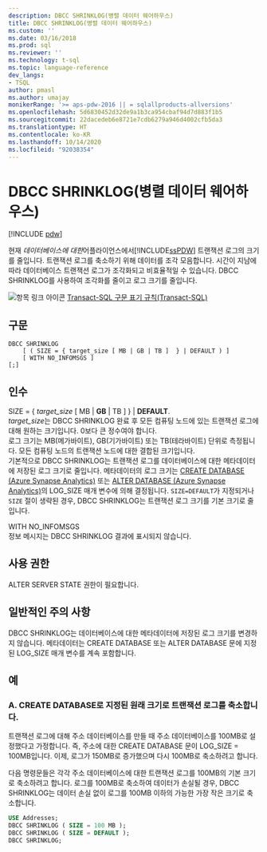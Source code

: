 ```yaml
---
description: DBCC SHRINKLOG(병렬 데이터 웨어하우스)
title: DBCC SHRINKLOG(병렬 데이터 웨어하우스)
ms.custom: ''
ms.date: 03/16/2018
ms.prod: sql
ms.reviewer: ''
ms.technology: t-sql
ms.topic: language-reference
dev_langs:
- TSQL
author: pmasl
ms.author: umajay
monikerRange: '>= aps-pdw-2016 || = sqlallproducts-allversions'
ms.openlocfilehash: 5d6830452d32de9a1b3ca954cbaf94d7d883f1b5
ms.sourcegitcommit: 22dacedeb6e8721e7cdb6279a946d4002cfb5da3
ms.translationtype: HT
ms.contentlocale: ko-KR
ms.lasthandoff: 10/14/2020
ms.locfileid: "92038354"
---
```

# <a name="dbcc-shrinklog-parallel-data-warehouse"></a>DBCC SHRINKLOG(병렬 데이터 웨어하우스)

[!INCLUDE [pdw](../../includes/applies-to-version/pdw.md)]

현재 *데이터베이스에 대한*어플라이언스에서[!INCLUDE[ssPDW](../../includes/sspdw-md.md)] 트랜잭션 로그의 크기를 줄입니다. 트랜잭션 로그를 축소하기 위해 데이터를 조각 모음합니다. 시간이 지남에 따라 데이터베이스 트랜잭션 로그가 조각화되고 비효율적일 수 있습니다. DBCC SHRINKLOG를 사용하여 조각화를 줄이고 로그 크기를 줄입니다.
  
![항목 링크 아이콘](../../database-engine/configure-windows/media/topic-link.gif "항목 링크 아이콘") [Transact-SQL 구문 표기 규칙&#40;Transact-SQL&#41;](../../t-sql/language-elements/transact-sql-syntax-conventions-transact-sql.md)
  
## <a name="syntax"></a>구문  
  
```syntaxsql
DBCC SHRINKLOG   
    [ ( SIZE = { target_size [ MB | GB | TB ]  } | DEFAULT ) ]   
    [ WITH NO_INFOMSGS ]   
[;]  
```  

## <a name="arguments"></a>인수

SIZE = { *target_size* [ MB \| **GB** \| TB ]  } \| **DEFAULT**.  
*target_size*는 DBCC SHRINKLOG 완료 후 모든 컴퓨팅 노드에 있는 트랜잭션 로그에 대해 원하는 크기입니다. 0보다 큰 정수여야 합니다.  
로그 크기는 MB(메가바이트), GB(기가바이트) 또는 TB(테라바이트) 단위로 측정됩니다. 모든 컴퓨팅 노드의 트랜잭션 노드에 대한 결합된 크기입니다.  
기본적으로 DBCC SHRINKLOG는 트랜잭션 로그를 데이터베이스에 대한 메타데이터에 저장된 로그 크기로 줄입니다. 메타데이터의 로그 크기는 [CREATE DATABASE &#40;Azure Synapse Analytics&#41;](../statements/create-database-transact-sql.md) 또는 [ALTER DATABASE &#40;Azure Synapse Analytics&#41;](../statements/alter-database-transact-sql.md)의 LOG_SIZE 매개 변수에 의해 결정됩니다. `SIZE=DEFAULT`가 지정되거나 `SIZE` 절이 생략된 경우, DBCC SHRINKLOG는 트랜잭션 로그 크기를 기본 크기로 줄입니다.
  
WITH NO_INFOMSGS  
정보 메시지는 DBCC SHRINKLOG 결과에 표시되지 않습니다.  
  
## <a name="permissions"></a>사용 권한

ALTER SERVER STATE 권한이 필요합니다.

## <a name="general-remarks"></a>일반적인 주의 사항

DBCC SHRINKLOG는 데이터베이스에 대한 메타데이터에 저장된 로그 크기를 변경하지 않습니다. 메타데이터는 CREATE DATABASE 또는 ALTER DATABASE 문에 지정된 LOG_SIZE 매개 변수를 계속 포함합니다.
  
## <a name="examples"></a>예

### <a name="a-shrink-the-transaction-log-to-the-original-size-specified-by-create-database"></a>A. CREATE DATABASE로 지정된 원래 크기로 트랜잭션 로그를 축소합니다.  
트랜잭션 로그에 대해 주소 데이터베이스를 만들 때 주소 데이터베이스를 100MB로 설정했다고 가정합니다. 즉, 주소에 대한 CREATE DATABASE 문이 LOG_SIZE = 100MB입니다. 이제, 로그가 150MB로 증가했으며 다시 100MB로 축소하려고 합니다.
  
다음 명령문들은 각각 주소 데이터베이스에 대한 트랜잭션 로그를 100MB의 기본 크기로 축소하려고 합니다. 로그를 100MB로 축소하여 데이터가 손실될 경우, DBCC SHRINKLOG는 데이터 손실 없이 로그를 100MB 이하의 가능한 가장 작은 크기로 축소합니다.

```sql
USE Addresses;  
DBCC SHRINKLOG ( SIZE = 100 MB );  
DBCC SHRINKLOG ( SIZE = DEFAULT );  
DBCC SHRINKLOG;  
```